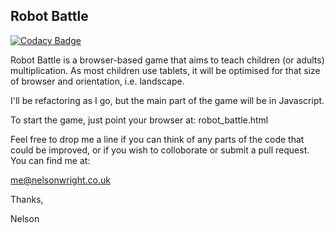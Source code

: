 ## Robot Battle

[![Codacy Badge](https://api.codacy.com/project/badge/Grade/54710dfdecb7410fbdfd07afb48d9bba)](https://www.codacy.com/app/me_116/robotBattle?utm_source=github.com&amp;utm_medium=referral&amp;utm_content=nelsonwright/robotBattle&amp;utm_campaign=Badge_Grade)

Robot Battle is a browser-based game that aims to teach children (or adults) multiplication.  As most children use tablets, it will be optimised for that size of browser and orientation, i.e. landscape.

I'll be refactoring as I go, but the main part of the game will be in Javascript.

To start the game, just point your browser at: robot_battle.html

Feel free to drop me a line if you can think of any parts of the code that could be improved, or if you wish to colloborate or submit a pull request.  You can find me at:

me@nelsonwright.co.uk

Thanks,

Nelson

